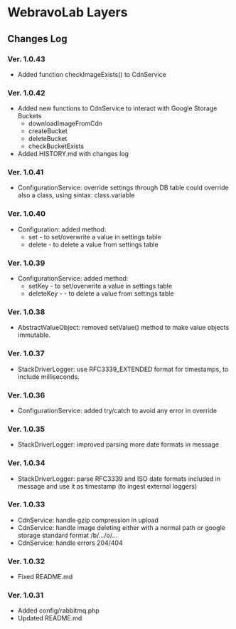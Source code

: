 # WebravoLab Layers

## Changes Log

### Ver. 1.0.43

* Added function checkImageExists() to CdnService

### Ver. 1.0.42

* Added new functions to CdnService to interact with Google Storage Buckets
    * downloadImageFromCdn
    * createBucket
    * deleteBucket
    * checkBucketExists
* Added HISTORY.md with changes log
 
### Ver. 1.0.41

* ConfigurationService: override settings through DB table could override also a class, using sintax: class.variable

### Ver. 1.0.40

* Configuration: added method:
    * set - to set/overwrite a value in settings table
    * delete - to delete a value from settings table
   
### Ver. 1.0.39

* ConfigurationService: added method:
    * setKey - to set/overwrite a value in settings table
    * deleteKey - - to delete a value from settings table

### Ver. 1.0.38

* AbstractValueObject: removed setValue() method to make value objects immutable.

### Ver. 1.0.37

* StackDriverLogger: use RFC3339_EXTENDED format for timestamps, to include milliseconds.

### Ver. 1.0.36

* ConfigurationService: added try/catch to avoid any error in override

### Ver. 1.0.35

* StackDriverLogger: improved parsing more date formats in message

### Ver. 1.0.34

* StackDriverLogger: parse RFC3339 and ISO date formats included in message and use it as timestamp (to ingest external loggers)

### Ver. 1.0.33

* CdnService: handle gzip compression in upload
* CdnService: handle image deleting either with a normal path or google storage standard format /b/.../o/...
* CdnService: handle errors 204/404

### Ver. 1.0.32

* Fixed README.md

### Ver. 1.0.31

* Added config/rabbitmq.php
* Updated README.md

 

 

 



    
   
    

